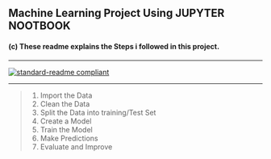 ## Machine Learning Project Using JUPYTER NOOTBOOK
#### (c) These readme explains the Steps i followed in this project.
___
[![standard-readme compliant](https://img.shields.io/badge/readme%20style-standard-brightgreen.svg?style=flat-square)](https://github.com/RichardLitt/standard-readme)
___
>1. Import the Data
>2. Clean the Data
>3. Split the Data into training/Test Set
>4. Create a Model
>5. Train the Model
>6. Make Predictions
>7. Evaluate and Improve
